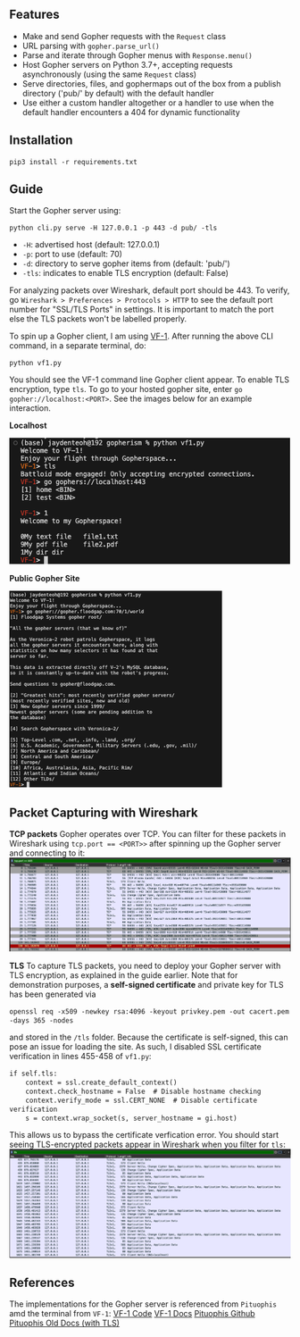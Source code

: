 

## Features

- Make and send Gopher requests with the `Request` class
- URL parsing with `gopher.parse_url()`
- Parse and iterate through Gopher menus with `Response.menu()`
- Host Gopher servers on Python 3.7+, accepting requests asynchronously (using the same `Request` class)
- Serve directories, files, and gophermaps out of the box from a publish directory ('pub/' by default) with the default handler
- Use either a custom handler altogether or a handler to use when the default handler encounters a 404 for dynamic functionality

## Installation
```
pip3 install -r requirements.txt
```

## Guide
Start the Gopher server using:
```
python cli.py serve -H 127.0.0.1 -p 443 -d pub/ -tls
```
- `-H`: advertised host (default: 127.0.0.1)
- `-p`: port to use (default: 70)
- `-d`: directory to serve gopher items from (default: 'pub/')
- `-tls`: indicates to enable TLS encryption (default: False)

For analyzing packets over Wireshark, default port should be 443. To verify, go `Wireshark > Preferences > Protocols > HTTP` to see the default port number for "SSL/TLS Ports" in settings. It is important to match the port else the TLS packets won't be labelled properly.

To spin up a Gopher client, I am using [VF-1](https://git.sr.ht/~solderpunk/VF-1). After running the above CLI command, in a separate terminal, do:
```
python vf1.py
```
You should see the VF-1 command line Gopher client appear. To enable TLS encryption, type `tls`. To go to your hosted gopher site, enter `go gopher://localhost:<PORT>`. See the images below for an example interaction.

**Localhost**

![VF-1 Localhost interaction](./assets/vf1_localhost_demo.png)

**Public Gopher Site**


![VF-1 Public interaction](./assets/vf1_public_demo.png)


## Packet Capturing with Wireshark

**TCP packets**
Gopher operates over TCP. You can filter for these packets in Wireshark using `tcp.port == <PORT>>` after spinning up the Gopher server and connecting to it:
![TLS Wireshark Packets](./assets/tcp_packets.png)


**TLS**
To capture TLS packets, you need to deploy your Gopher server with TLS encryption, as explained in the guide earlier. Note that for demonstration purposes, a **self-signed certificate** and private key for TLS has been generated via
```
openssl req -x509 -newkey rsa:4096 -keyout privkey.pem -out cacert.pem -days 365 -nodes
```
and stored in the `/tls` folder. Because the certificate is self-signed, this can pose an issue for loading the site. As such, I disabled SSL certificate verification in lines 455-458 of `vf1.py`:
```
if self.tls:
    context = ssl.create_default_context()
    context.check_hostname = False  # Disable hostname checking
    context.verify_mode = ssl.CERT_NONE  # Disable certificate verification
    s = context.wrap_socket(s, server_hostname = gi.host)
```
This allows us to bypass the certificate verfication error. You should start seeing TLS-encrypted packets appear in Wireshark when you filter for `tls`:
![TLS Wireshark Packets](./assets/tls_packets.png)


## References
The implementations for the Gopher server is referenced from `Pituophis` amd the terminal from `VF-1`:
[VF-1 Code](https://git.sr.ht/~solderpunk/VF-1)
[VF-1 Docs](https://manpages.ubuntu.com/manpages/jammy/man1/vf1.1.html)
[Pituophis Github](https://github.com/dotcomboom/Pituophis/tree/master)
[Pituophis Old Docs (with TLS)](https://pituophis.readthedocs.io/_/downloads/en/v1.1/pdf/)

